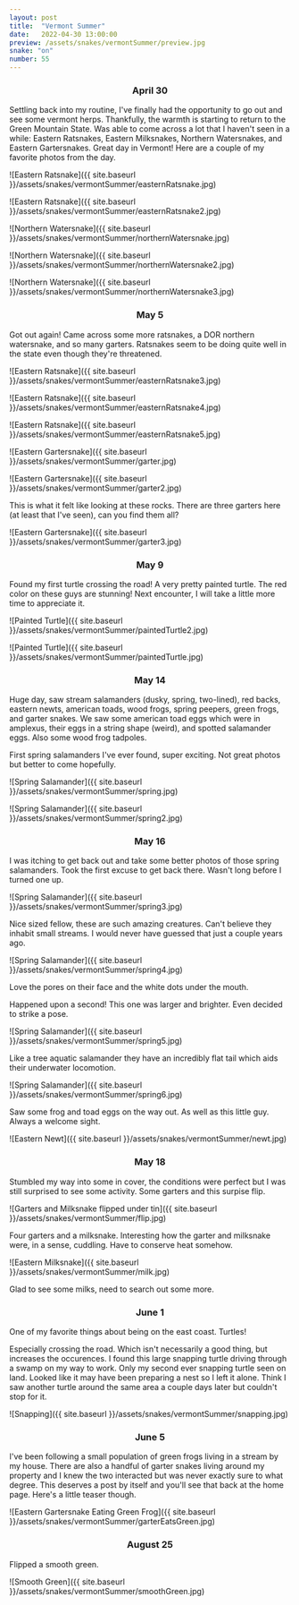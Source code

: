 ```yaml
---
layout: post
title:  "Vermont Summer"
date:   2022-04-30 13:00:00
preview: /assets/snakes/vermontSummer/preview.jpg
snake: "on"
number: 55
---
```

<div align="center"><h3>April 30</h3></div>

Settling back into my routine, I've finally had the opportunity to go out and see some vermont herps. Thankfully, the warmth is starting to return to the Green Mountain State. Was able to come across a lot that I haven't seen in a while: Eastern Ratsnakes, Eastern Milksnakes, Northern Watersnakes, and Eastern Gartersnakes. Great day in Vermont! Here are a couple of my favorite photos from the day.

![Eastern Ratsnake]({{ site.baseurl }}/assets/snakes/vermontSummer/easternRatsnake.jpg)

![Eastern Ratsnake]({{ site.baseurl }}/assets/snakes/vermontSummer/easternRatsnake2.jpg)

![Northern Watersnake]({{ site.baseurl }}/assets/snakes/vermontSummer/northernWatersnake.jpg)

![Northern Watersnake]({{ site.baseurl }}/assets/snakes/vermontSummer/northernWatersnake2.jpg)

![Northern Watersnake]({{ site.baseurl }}/assets/snakes/vermontSummer/northernWatersnake3.jpg)

<div align="center"><h3>May 5</h3></div>

Got out again! Came across some more ratsnakes, a DOR northern watersnake, and so many garters. Ratsnakes seem to be doing quite well in the state even though they're threatened. 

![Eastern Ratsnake]({{ site.baseurl }}/assets/snakes/vermontSummer/easternRatsnake3.jpg)

![Eastern Ratsnake]({{ site.baseurl }}/assets/snakes/vermontSummer/easternRatsnake4.jpg)

![Eastern Ratsnake]({{ site.baseurl }}/assets/snakes/vermontSummer/easternRatsnake5.jpg)

![Eastern Gartersnake]({{ site.baseurl }}/assets/snakes/vermontSummer/garter.jpg)

![Eastern Gartersnake]({{ site.baseurl }}/assets/snakes/vermontSummer/garter2.jpg)

This is what it felt like looking at these rocks. There are three garters here (at least that I've seen), can you find them all?

![Eastern Gartersnake]({{ site.baseurl }}/assets/snakes/vermontSummer/garter3.jpg)

<div align="center"><h3>May 9</h3></div>

Found my first turtle crossing the road! A very pretty painted turtle. The red color on these guys are stunning! Next encounter, I will take a little more time to appreciate it.

![Painted Turtle]({{ site.baseurl }}/assets/snakes/vermontSummer/paintedTurtle2.jpg)

![Painted Turtle]({{ site.baseurl }}/assets/snakes/vermontSummer/paintedTurtle.jpg)

<div align="center"><h3>May 14</h3></div>

Huge day, saw stream salamanders (dusky, spring, two-lined), red backs, eastern newts, american toads, wood frogs, spring peepers, green frogs, and garter snakes. We saw some american toad eggs which were in amplexus, their eggs in a string shape (weird), and spotted salamander eggs. Also some wood frog tadpoles.

First spring salamanders I've ever found, super exciting. Not great photos but better to come hopefully. 

![Spring Salamander]({{ site.baseurl }}/assets/snakes/vermontSummer/spring.jpg)

![Spring Salamander]({{ site.baseurl }}/assets/snakes/vermontSummer/spring2.jpg)

<div align = "center"><h3>May 16</h3></div>

I was itching to get back out and take some better photos of those spring salamanders. Took the first excuse to get back there. Wasn't long before I turned one up.

![Spring Salamander]({{ site.baseurl }}/assets/snakes/vermontSummer/spring3.jpg)

Nice sized fellow, these are such amazing creatures. Can't believe they inhabit small streams. I would never have guessed that just a couple years ago. 

![Spring Salamander]({{ site.baseurl }}/assets/snakes/vermontSummer/spring4.jpg)

Love the pores on their face and the white dots under the mouth.

Happened upon a second! This one was larger and brighter. Even decided to strike a pose.

![Spring Salamander]({{ site.baseurl }}/assets/snakes/vermontSummer/spring5.jpg)

Like a tree aquatic salamander they have an incredibly flat tail which aids their underwater locomotion.

![Spring Salamander]({{ site.baseurl }}/assets/snakes/vermontSummer/spring6.jpg)

Saw some frog and toad eggs on the way out. As well as this little guy. Always a welcome sight.

![Eastern Newt]({{ site.baseurl }}/assets/snakes/vermontSummer/newt.jpg)

<div align = "center"><h3>May 18</h3></div>

Stumbled my way into some in cover, the conditions were perfect but I was still surprised to see some activity. Some garters and this surpise flip.

![Garters and Milksnake flipped under tin]({{ site.baseurl }}/assets/snakes/vermontSummer/flip.jpg)

Four garters and a milksnake. Interesting how the garter and milksnake were, in a sense, cuddling. Have to conserve heat somehow.

![Eastern Milksnake]({{ site.baseurl }}/assets/snakes/vermontSummer/milk.jpg)

Glad to see some milks, need to search out some more. 

<div align = "center"><h3>June 1</h3></div>

One of my favorite things about being on the east coast. Turtles!

Especially crossing the road. Which isn't necessarily a good thing, but increases the occurences. I found this large snapping turtle driving through a swamp on my way to work. Only my second ever snapping turtle seen on land. Looked like it may have been preparing a nest so I left it alone. Think I saw another turtle around the same area a couple days later but couldn't stop for it.

![Snapping]({{ site.baseurl }}/assets/snakes/vermontSummer/snapping.jpg)

<div align = "center"><h3>June 5</h3></div>

I've been following a small population of green frogs living in a stream by my house. There are also a handful of garter snakes living around my property and I knew the two interacted but was never exactly sure to what degree. This deserves a post by itself and you'll see that back at the home page. Here's a little teaser though.

![Eastern Gartersnake Eating Green Frog]({{ site.baseurl }}/assets/snakes/vermontSummer/garterEatsGreen.jpg)

<div align = "center"><h3>August 25</h3></div>

Flipped a smooth green.

![Smooth Green]({{ site.baseurl }}/assets/snakes/vermontSummer/smoothGreen.jpg)